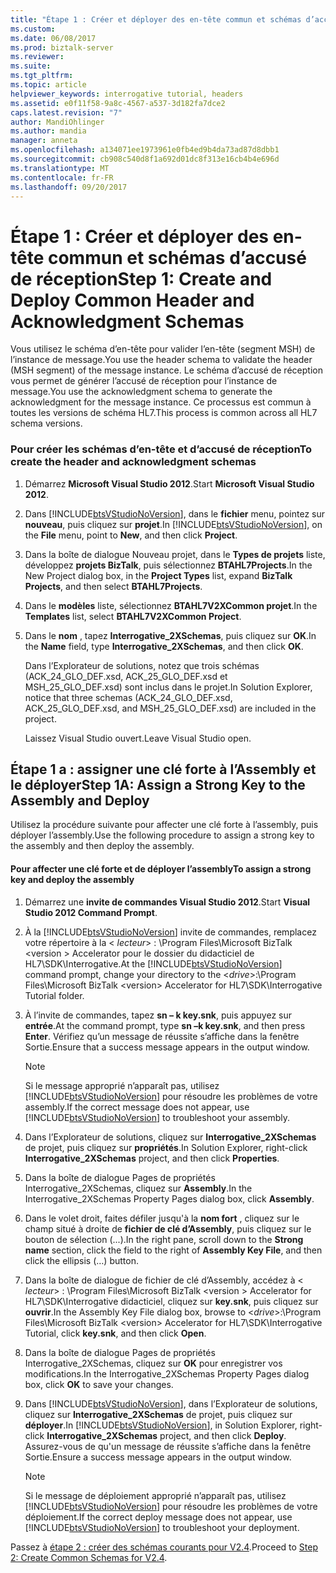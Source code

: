 ```yaml
---
title: "Étape 1 : Créer et déployer des en-tête commun et schémas d’accusé de réception | Documents Microsoft"
ms.custom: 
ms.date: 06/08/2017
ms.prod: biztalk-server
ms.reviewer: 
ms.suite: 
ms.tgt_pltfrm: 
ms.topic: article
helpviewer_keywords: interrogative tutorial, headers
ms.assetid: e0f11f58-9a8c-4567-a537-3d182fa7dce2
caps.latest.revision: "7"
author: MandiOhlinger
ms.author: mandia
manager: anneta
ms.openlocfilehash: a134071ee1973961e0fb4ed9b4da73ad87d8dbb1
ms.sourcegitcommit: cb908c540d8f1a692d01dc8f313e16cb4b4e696d
ms.translationtype: MT
ms.contentlocale: fr-FR
ms.lasthandoff: 09/20/2017
---
```

# <a name="step-1-create-and-deploy-common-header-and-acknowledgment-schemas"></a><span data-ttu-id="1e0cb-102">Étape 1 : Créer et déployer des en-tête commun et schémas d’accusé de réception</span><span class="sxs-lookup"><span data-stu-id="1e0cb-102">Step 1: Create and Deploy Common Header and Acknowledgment Schemas</span></span>
<span data-ttu-id="1e0cb-103">Vous utilisez le schéma d’en-tête pour valider l’en-tête (segment MSH) de l’instance de message.</span><span class="sxs-lookup"><span data-stu-id="1e0cb-103">You use the header schema to validate the header (MSH segment) of the message instance.</span></span> <span data-ttu-id="1e0cb-104">Le schéma d’accusé de réception vous permet de générer l’accusé de réception pour l’instance de message.</span><span class="sxs-lookup"><span data-stu-id="1e0cb-104">You use the acknowledgment schema to generate the acknowledgment for the message instance.</span></span> <span data-ttu-id="1e0cb-105">Ce processus est commun à toutes les versions de schéma HL7.</span><span class="sxs-lookup"><span data-stu-id="1e0cb-105">This process is common across all HL7 schema versions.</span></span>  
  
### <a name="to-create-the-header-and-acknowledgment-schemas"></a><span data-ttu-id="1e0cb-106">Pour créer les schémas d’en-tête et d’accusé de réception</span><span class="sxs-lookup"><span data-stu-id="1e0cb-106">To create the header and acknowledgment schemas</span></span>  
  
1.  <span data-ttu-id="1e0cb-107">Démarrez **Microsoft Visual Studio 2012**.</span><span class="sxs-lookup"><span data-stu-id="1e0cb-107">Start **Microsoft Visual Studio 2012**.</span></span>  
  
2.  <span data-ttu-id="1e0cb-108">Dans [!INCLUDE[btsVStudioNoVersion](../../includes/btsvstudionoversion-md.md)], dans le **fichier** menu, pointez sur **nouveau**, puis cliquez sur **projet**.</span><span class="sxs-lookup"><span data-stu-id="1e0cb-108">In [!INCLUDE[btsVStudioNoVersion](../../includes/btsvstudionoversion-md.md)], on the **File** menu, point to **New**, and then click **Project**.</span></span>  
  
3.  <span data-ttu-id="1e0cb-109">Dans la boîte de dialogue Nouveau projet, dans le **Types de projets** liste, développez **projets BizTalk**, puis sélectionnez **BTAHL7Projects**.</span><span class="sxs-lookup"><span data-stu-id="1e0cb-109">In the New Project dialog box, in the **Project Types** list, expand **BizTalk Projects**, and then select **BTAHL7Projects**.</span></span>  
  
4.  <span data-ttu-id="1e0cb-110">Dans le **modèles** liste, sélectionnez **BTAHL7V2XCommon projet**.</span><span class="sxs-lookup"><span data-stu-id="1e0cb-110">In the **Templates** list, select **BTAHL7V2XCommon Project**.</span></span>  
  
5.  <span data-ttu-id="1e0cb-111">Dans le **nom** , tapez **Interrogative_2XSchemas**, puis cliquez sur **OK**.</span><span class="sxs-lookup"><span data-stu-id="1e0cb-111">In the **Name** field, type **Interrogative_2XSchemas**, and then click **OK**.</span></span>  
  
     <span data-ttu-id="1e0cb-112">Dans l’Explorateur de solutions, notez que trois schémas (ACK_24_GLO_DEF.xsd, ACK_25_GLO_DEF.xsd et MSH_25_GLO_DEF.xsd) sont inclus dans le projet.</span><span class="sxs-lookup"><span data-stu-id="1e0cb-112">In Solution Explorer, notice that three schemas (ACK_24_GLO_DEF.xsd, ACK_25_GLO_DEF.xsd, and MSH_25_GLO_DEF.xsd) are included in the project.</span></span>  
  
     <span data-ttu-id="1e0cb-113">Laissez Visual Studio ouvert.</span><span class="sxs-lookup"><span data-stu-id="1e0cb-113">Leave Visual Studio open.</span></span>  
  
## <a name="step-1a-assign-a-strong-key-to-the-assembly-and-deploy"></a><span data-ttu-id="1e0cb-114">Étape 1 a : assigner une clé forte à l’Assembly et le déployer</span><span class="sxs-lookup"><span data-stu-id="1e0cb-114">Step 1A: Assign a Strong Key to the Assembly and Deploy</span></span>  
 <span data-ttu-id="1e0cb-115">Utilisez la procédure suivante pour affecter une clé forte à l’assembly, puis déployer l’assembly.</span><span class="sxs-lookup"><span data-stu-id="1e0cb-115">Use the following procedure to assign a strong key to the assembly and then deploy the assembly.</span></span>  
  
#### <a name="to-assign-a-strong-key-and-deploy-the-assembly"></a><span data-ttu-id="1e0cb-116">Pour affecter une clé forte et de déployer l’assembly</span><span class="sxs-lookup"><span data-stu-id="1e0cb-116">To assign a strong key and deploy the assembly</span></span>  
  
1.  <span data-ttu-id="1e0cb-117">Démarrez une **invite de commandes Visual Studio 2012**.</span><span class="sxs-lookup"><span data-stu-id="1e0cb-117">Start **Visual Studio 2012 Command Prompt**.</span></span>  
  
2.  <span data-ttu-id="1e0cb-118">À la [!INCLUDE[btsVStudioNoVersion](../../includes/btsvstudionoversion-md.md)] invite de commandes, remplacez votre répertoire à la \< *lecteur*> : \Program Files\Microsoft BizTalk \<version > Accelerator pour le dossier du didacticiel de HL7\SDK\Interrogative.</span><span class="sxs-lookup"><span data-stu-id="1e0cb-118">At the [!INCLUDE[btsVStudioNoVersion](../../includes/btsvstudionoversion-md.md)] command prompt, change your directory to the \<*drive*>:\Program Files\Microsoft BizTalk \<version> Accelerator for HL7\SDK\Interrogative Tutorial folder.</span></span>  
  
3.  <span data-ttu-id="1e0cb-119">À l’invite de commandes, tapez **sn – k key.snk**, puis appuyez sur **entrée**.</span><span class="sxs-lookup"><span data-stu-id="1e0cb-119">At the command prompt, type **sn –k key.snk**, and then press **Enter**.</span></span> <span data-ttu-id="1e0cb-120">Vérifiez qu’un message de réussite s’affiche dans la fenêtre Sortie.</span><span class="sxs-lookup"><span data-stu-id="1e0cb-120">Ensure that a success message appears in the output window.</span></span>  
  
    > [!NOTE]
    >  <span data-ttu-id="1e0cb-121">Si le message approprié n’apparaît pas, utilisez [!INCLUDE[btsVStudioNoVersion](../../includes/btsvstudionoversion-md.md)] pour résoudre les problèmes de votre assembly.</span><span class="sxs-lookup"><span data-stu-id="1e0cb-121">If the correct message does not appear, use [!INCLUDE[btsVStudioNoVersion](../../includes/btsvstudionoversion-md.md)] to troubleshoot your assembly.</span></span>  
  
4.  <span data-ttu-id="1e0cb-122">Dans l’Explorateur de solutions, cliquez sur **Interrogative_2XSchemas** de projet, puis cliquez sur **propriétés**.</span><span class="sxs-lookup"><span data-stu-id="1e0cb-122">In Solution Explorer, right-click **Interrogative_2XSchemas** project, and then click **Properties**.</span></span>  
  
5.  <span data-ttu-id="1e0cb-123">Dans la boîte de dialogue Pages de propriétés Interrogative_2XSchemas, cliquez sur **Assembly**.</span><span class="sxs-lookup"><span data-stu-id="1e0cb-123">In the Interrogative_2XSchemas Property Pages dialog box, click **Assembly**.</span></span>  
  
6.  <span data-ttu-id="1e0cb-124">Dans le volet droit, faites défiler jusqu'à la **nom fort** , cliquez sur le champ situé à droite de **fichier de clé d’Assembly**, puis cliquez sur le bouton de sélection (...).</span><span class="sxs-lookup"><span data-stu-id="1e0cb-124">In the right pane, scroll down to the **Strong name** section, click the field to the right of **Assembly Key File**, and then click the ellipsis (…) button.</span></span>  
  
7.  <span data-ttu-id="1e0cb-125">Dans la boîte de dialogue de fichier de clé d’Assembly, accédez à \< *lecteur*> : \Program Files\Microsoft BizTalk \<version > Accelerator for HL7\SDK\Interrogative didacticiel, cliquez sur **key.snk**, puis cliquez sur **ouvrir**.</span><span class="sxs-lookup"><span data-stu-id="1e0cb-125">In the Assembly Key File dialog box, browse to \<*drive*>:\Program Files\Microsoft BizTalk \<version> Accelerator for HL7\SDK\Interrogative Tutorial, click **key.snk**, and then click **Open**.</span></span>  
  
8.  <span data-ttu-id="1e0cb-126">Dans la boîte de dialogue Pages de propriétés Interrogative_2XSchemas, cliquez sur **OK** pour enregistrer vos modifications.</span><span class="sxs-lookup"><span data-stu-id="1e0cb-126">In the Interrogative_2XSchemas Property Pages dialog box, click **OK** to save your changes.</span></span>  
  
9. <span data-ttu-id="1e0cb-127">Dans [!INCLUDE[btsVStudioNoVersion](../../includes/btsvstudionoversion-md.md)], dans l’Explorateur de solutions, cliquez sur **Interrogative_2XSchemas** de projet, puis cliquez sur **déployer**.</span><span class="sxs-lookup"><span data-stu-id="1e0cb-127">In [!INCLUDE[btsVStudioNoVersion](../../includes/btsvstudionoversion-md.md)], in Solution Explorer, right-click **Interrogative_2XSchemas** project, and then click **Deploy**.</span></span> <span data-ttu-id="1e0cb-128">Assurez-vous de qu'un message de réussite s’affiche dans la fenêtre Sortie.</span><span class="sxs-lookup"><span data-stu-id="1e0cb-128">Ensure a success message appears in the output window.</span></span>  
  
    > [!NOTE]
    >  <span data-ttu-id="1e0cb-129">Si le message de déploiement approprié n’apparaît pas, utilisez [!INCLUDE[btsVStudioNoVersion](../../includes/btsvstudionoversion-md.md)] pour résoudre les problèmes de votre déploiement.</span><span class="sxs-lookup"><span data-stu-id="1e0cb-129">If the correct deploy message does not appear, use [!INCLUDE[btsVStudioNoVersion](../../includes/btsvstudionoversion-md.md)] to troubleshoot your deployment.</span></span>  
  
 <span data-ttu-id="1e0cb-130">Passez à [étape 2 : créer des schémas courants pour V2.4](../../adapters-and-accelerators/accelerator-hl7/step-2-create-common-schemas-for-v2-4.md).</span><span class="sxs-lookup"><span data-stu-id="1e0cb-130">Proceed to [Step 2: Create Common Schemas for V2.4](../../adapters-and-accelerators/accelerator-hl7/step-2-create-common-schemas-for-v2-4.md).</span></span>